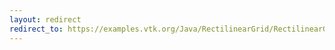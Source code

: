 ```yaml
---
layout: redirect
redirect_to: https://examples.vtk.org/Java/RectilinearGrid/RectilinearGrid/
---
```

